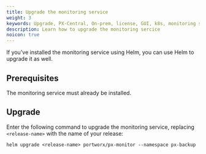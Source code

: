 ```yaml
---
title: Upgrade the monitoring service
weight: 3
keywords: Upgrade, PX-Central, On-prem, license, GUI, k8s, monitoring service
description: Learn how to upgrade the monitoring sercice
noicon: true
---
```


If you've installed the monitoring service using Helm, you can use Helm to upgrade it as well.

## Prerequisites

The monitoring service must already be installed.

## Upgrade

Enter the following command to upgrade the monitoring service, replacing `<release-name>` with the name of your release:

```text
helm upgrade <release-name> portworx/px-monitor --namespace px-backup
```
